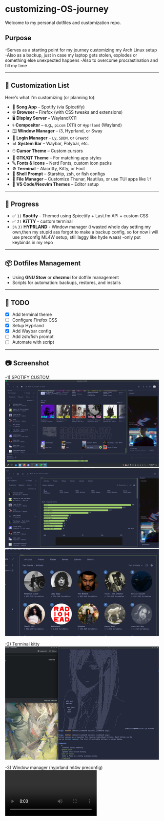 # customizing-OS-journey

Welcome to my personal dotfiles and customization repo.  

## Purpose

-Serves as a starting point for my journey customizing my Arch Linux setup
-Also as a backup, just in case my laptop gets stolen, explodes or something else unexpected happens
-Also to overcome procrastination and fill my time

---

## 🧩 Customization List

Here's what I'm customizing (or planning to):

- 🎵 **Song App** – Spotify (via Spicetify)
- 🌐 **Browser** – Firefox (with CSS tweaks and extensions)
- 🖥️ **Display Server** – Wayland/X11
- 🌀 **Compositor** – e.g., `picom` (X11) or `Hyprland` (Wayland)
- 🪟 **Window Manager** – i3, Hyprland, or Sway
- 🔐 **Login Manager** – `Ly`, `SDDM`, or `Greetd`
- 📊 **System Bar** – Waybar, Polybar, etc.
- 🖱️ **Cursor Theme** – Custom cursors
- 🌈 **GTK/QT Theme** – For matching app styles
- 🔤 **Fonts & Icons** – Nerd Fonts, custom icon packs
- ⚙️ **Terminal** – Alacritty, Kitty, or Foot
- 🧩 **Shell Prompt** – Starship, zsh, or fish configs
- 📁 **File Manager** – Customize Thunar, Nautilus, or use TUI apps like `lf`
- 🎨 **VS Code/Neovim Themes** – Editor setup

---

## 🚧 Progress

- ✅ `1)` **Spotify** – Themed using Spicetify + Last.fm API + custom CSS
- ✅ `2)` **KiTTY** - custom terminal 
- `5%` `3)`  **HYPRLAND** - Window manager (i wasted whole day setting my own,then my stupid ass forgot to make a backup config, so for now i will use preconfig ML4W setup, still laggy like hyde waaa) -only put keybinds in my repo
---

## 📦 Dotfiles Management

- Using **GNU Stow** or **chezmoi** for dotfile management
- Scripts for automation: backups, restores, and installs

---


## 📌 TODO

- [x] Add terminal theme
- [ ] Configure Firefox CSS
- [x] Setup Hyprland
- [x] Add Waybar config
- [ ] Add zsh/fish prompt
- [ ] Automate with script

---

## 📷 Screenshot 

-1) SPOTIFY CUSTOM
![Alt text](/screenshot/pic1.png)
![Alt text](/screenshot/pic2.png)
![Alt text](/screenshot/pic3.png)


-2) Terminal kitty
![Alt text](/screenshot/pic4.png)

-3) Window manager (hyprland ml4w preconfig)
![Video](https://media.discordapp.net/attachments/829611480349016095/1385257227186733108/VID_20250619_215627_494.mp4?ex=685568d3&is=68541753&hm=6b86dfb7e7848a2dae71f32fe84cedc6ac3bd2c3693886e036696d7828b3a139&)

	
